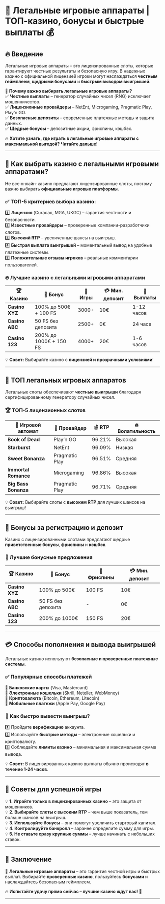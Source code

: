 # 🎰 Легальные игровые аппараты | ТОП-казино, бонусы и быстрые выплаты 💰  

## 🔥 Введение  

Легальные игровые аппараты – это лицензированные слоты, которые гарантируют честные результаты и безопасную игру. В надежных казино с официальной лицензией игроки могут наслаждаться **честным геймплеем**, **щедрыми бонусами** и **быстрым выводом выигрышей**.  

💎 **Почему важно выбирать легальные игровые аппараты?**  
✅ **Честные выплаты** – генератор случайных чисел (RNG) исключает мошенничество.  
✅ **Лицензионные провайдеры** – NetEnt, Microgaming, Pragmatic Play, Play’n GO.  
✅ **Безопасные депозиты** – современные платежные методы и защита данных.  
✅ **Щедрые бонусы** – депозитные акции, фриспины, кэшбэк.  

🔥 **Хотите узнать, где играть в легальные игровые аппараты с максимальной выгодой? Читайте дальше!**  

---

## 🔎 Как выбрать казино с легальными игровыми аппаратами?  

Не все онлайн-казино предлагают лицензированные слоты, поэтому важно выбирать **официальные игровые платформы**.  

### ✅ **ТОП-5 критериев выбора казино:**  
1️⃣ **Лицензия** (Curacao, MGA, UKGC) – гарантия честности и безопасности.  
2️⃣ **Известные провайдеры** – проверенные компании-разработчики слотов.  
3️⃣ **Высокий RTP** – увеличенные шансы на выигрыш.  
4️⃣ **Быстрая выплата выигрышей** – моментальный вывод на удобные платежные системы.  
5️⃣ **Положительные отзывы игроков** – реальные комментарии пользователей.  

### 🔥 **Лучшие казино с легальными игровыми аппаратами**  

| 🏆 Казино | 🎁 Бонус | 🎰 Игры | 💳 Мин. депозит | 🚀 Выплаты |
|----------|---------|-------|-------------|------------|
| **Casino XYZ** | 100% до 500€ + 100 FS | 3000+ | 10€ | 1-12 часов |
| **Casino ABC** | 50 FS без депозита | 2500+ | 0€ | 24 часа |
| **Casino 123** | 200% до 1000€ + 150 FS | 4000+ | 20€ | 1-6 часов |

💡 **Совет:** Выбирайте казино с **лицензией и прозрачными условиями**!  

---

## 🎰 ТОП легальных игровых аппаратов  

Легальные слоты обеспечивают **честные выигрыши** благодаря сертифицированному генератору случайных чисел.  

### 🏆 **ТОП-5 лицензионных слотов**  

| 🎰 Игровой автомат | 🎯 Провайдер | 💰 RTP | 🔥 Волатильность |
|-------------------|-------------|--------|----------------|
| **Book of Dead** | Play’n GO | 96.21% | Высокая |
| **Starburst** | NetEnt | 96.09% | Низкая |
| **Sweet Bonanza** | Pragmatic Play | 96.51% | Средняя |
| **Immortal Romance** | Microgaming | 96.86% | Высокая |
| **Big Bass Bonanza** | Pragmatic Play | 96.71% | Средняя |

💡 **Совет:** Выбирайте слоты с **высоким RTP** для лучших шансов на выигрыш!  

---

## 🎁 Бонусы за регистрацию и депозит  

Казино с лицензированными слотами предлагают щедрые **приветственные бонусы**, **фриспины** и **кэшбэк**.  

### 🚀 **Лучшие бонусные предложения**  

| 🏆 Казино | 🎁 Бонус | 🎰 Фриспины | 💳 Мин. депозит |
|----------|---------|------------|---------------|
| **Casino XYZ** | 100% до 500€ | 100 FS | 10€ |
| **Casino ABC** | 50 FS без депозита | - | 0€ |
| **Casino 123** | 200% до 1000€ | 150 FS | 20€ |

---

## 💳 Способы пополнения и вывода выигрышей  

Легальные казино используют **безопасные и проверенные платежные системы**.  

### ✅ **Популярные способы платежей**  
🔹 **Банковские карты** (Visa, Mastercard)  
🔹 **Электронные кошельки** (Skrill, Neteller, WebMoney)  
🔹 **Криптовалюта** (Bitcoin, Ethereum, Litecoin)  
🔹 **Мобильные платежи** (Apple Pay, Google Pay)  

### 🚀 **Как быстро вывести выигрыш?**  
1️⃣ Пройдите **верификацию** аккаунта.  
2️⃣ Используйте **быстрые методы** – электронные кошельки и криптовалюту.  
3️⃣ Соблюдайте **лимиты казино** – минимальная и максимальная сумма вывода.  

💡 **Совет:** В лицензированных казино выплаты обычно происходят **в течение 1-24 часов**.  

---

## 🎯 Советы для успешной игры  

💡 **1. Играйте только в лицензированных казино** – это защита от мошенников.  
💡 **2. Выбирайте слоты с высоким RTP** – чем выше показатель, тем больше шансов на выигрыш.  
💡 **3. Используйте бонусы** – они помогут увеличить стартовый капитал.  
💡 **4. Контролируйте банкролл** – заранее определите сумму для игры.  
💡 **5. Не ставьте сразу крупные суммы** – лучше начинать с небольших ставок.  

---

## 🎲 Заключение  

🎰 **Легальные игровые аппараты** – это гарантия честной игры и быстрых выплат. Выбирайте **проверенные казино**, пользуйтесь **бонусами** и наслаждайтесь безопасным геймплеем.  

🔥 **Испытайте удачу прямо сейчас – лучшие казино ждут вас!** 💸  

---



